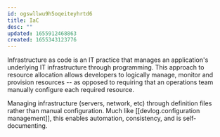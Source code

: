 ```yaml
---
id: ogswllwu9h5oqeiteyhrtd6
title: IaC
desc: ""
updated: 1655912468863
created: 1655343123776
---
```


Infrastructure as code is an IT practice that manages an application's underlying IT infrastructure through programming. This approach to resource allocation allows developers to logically manage, monitor and provision resources -- as opposed to requiring that an operations team manually configure each required resource.

Managing infrastructure (servers, network, etc) through definition files rather than manual configuration. Much like [[devlog.configuration management]], this enables automation, consistency, and is self-documenting.
